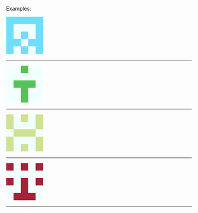 
Examples:

<img src="https://github.com/leungjch/identicon_generator/blob/master/identicons/Screenshots/1111_Third.png" width="100">

- - - -
<img src="https://github.com/leungjch/identicon_generator/blob/master/identicons/Screenshots/1133_get.png" width="100">

- - - -
<img src="https://github.com/leungjch/identicon_generator/blob/master/identicons/Screenshots/1857_more.png" width="100">

- - - -
<img src="https://github.com/leungjch/identicon_generator/blob/master/identicons/Screenshots/1962_that.png" width="100">

- - - -
